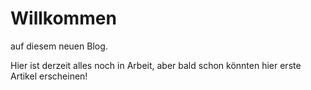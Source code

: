 # Willkommen

auf diesem neuen Blog.

Hier ist derzeit alles noch in Arbeit, aber bald schon könnten hier erste Artikel erscheinen!
